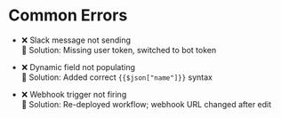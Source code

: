 # Common Errors

- ❌ Slack message not sending  
  🔧 Solution: Missing user token, switched to bot token

- ❌ Dynamic field not populating  
  🔧 Solution: Added correct `{{$json["name"]}}` syntax

- ❌ Webhook trigger not firing  
  🔧 Solution: Re-deployed workflow; webhook URL changed after edit
